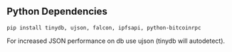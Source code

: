 ## Python Dependencies

```
pip install tinydb, ujson, falcon, ipfsapi, python-bitcoinrpc
```

For increased JSON performance on db use ujson (tinydb will autodetect).